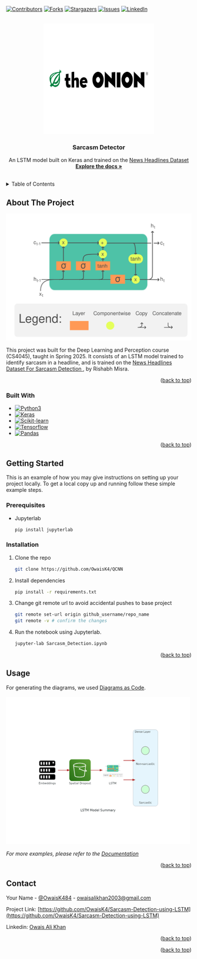 <!-- Improved compatibility of back to top link: See: https://github.com/othneildrew/Best-README-Template/pull/73 -->
<a id="readme-top"></a>
<!--
*** Thanks for checking out the Best-README-Template. If you have a suggestion
*** that would make this better, please fork the repo and create a pull request
*** or simply open an issue with the tag "enhancement".
*** Don't forget to give the project a star!
*** Thanks again! Now go create something AMAZING! :D
-->



<!-- PROJECT SHIELDS -->
<!--
*** I'm using markdown "reference style" links for readability.
*** Reference links are enclosed in brackets [ ] instead of parentheses ( ).
*** See the bottom of this document for the declaration of the reference variables
*** for contributors-url, forks-url, etc. This is an optional, concise syntax you may use.
*** https://www.markdownguide.org/basic-syntax/#reference-style-links
-->
[![Contributors][contributors-shield]][contributors-url]
[![Forks][forks-shield]][forks-url]
[![Stargazers][stars-shield]][stars-url]
[![Issues][issues-shield]][issues-url]
[![LinkedIn][linkedin-shield]][linkedin-url]



<!-- PROJECT LOGO -->
<br />
<div align="center">
  <!-- <a href="https://github.com/othneildrew/Best-README-Template"> -->
    <img src="assets/the-onion.svg" alt="Logo" width="300" height="300">
  <!-- </a> -->

  <h3 align="center">Sarcasm Detector</h3>

  <p align="center">
    An LSTM model built on Keras and trained on the <a href="https://www.kaggle.com/datasets/rmisra/news-headlines-dataset-for-sarcasm-detection"> News Headlines Dataset </a>
    <br />
    <a href="https://github.com/OwaisK4/Sarcasm-Detection-using-LSTM"><strong>Explore the docs »</strong></a>
    <br />
    <br />
  </p>
</div>



<!-- TABLE OF CONTENTS -->
<details>
  <summary>Table of Contents</summary>
  <ol>
    <li>
      <a href="#about-the-project">About The Project</a>
      <ul>
        <li><a href="#built-with">Built With</a></li>
      </ul>
    </li>
    <li>
      <a href="#getting-started">Getting Started</a>
      <ul>
        <li><a href="#prerequisites">Prerequisites</a></li>
        <li><a href="#installation">Installation</a></li>
      </ul>
    </li>
    <li><a href="#usage">Usage</a></li>
    <li><a href="#license">License</a></li>
    <li><a href="#contact">Contact</a></li>
    <li><a href="#acknowledgments">Acknowledgments</a></li>
  </ol>
</details>



<!-- ABOUT THE PROJECT -->
## About The Project

[![Product Name Screen Shot][product-screenshot]](https://example.com)

This project was built for the Deep Learning and Perception course (CS4045), taught in Spring 2025. It consists of an LSTM model trained to identify sarcasm in a headline, and is trained on the <a href="https://www.kaggle.com/datasets/rmisra/news-headlines-dataset-for-sarcasm-detection">News Headlines Dataset For Sarcasm Detection
</a>, by Rishabh Misra.

<p align="right">(<a href="#readme-top">back to top</a>)</p>



### Built With


* [![Python3][Python3]][Python3-url]
* [![Keras][Keras]][Python3-url]
* [![Scikit-learn][Sklearn]][Python3-url]
* [![Tensorflow][Tensorflow]][Python3-url]
* [![Pandas][Pandas]][Python3-url]

<p align="right">(<a href="#readme-top">back to top</a>)</p>



<!-- GETTING STARTED -->
## Getting Started

This is an example of how you may give instructions on setting up your project locally.
To get a local copy up and running follow these simple example steps.

### Prerequisites

* Jupyterlab
  ```sh
  pip install jupyterlab
  ```

### Installation

1. Clone the repo
   ```sh
   git clone https://github.com/OwaisK4/QCNN
   ```
2. Install dependencies
   ```sh
   pip install -r requirements.txt
   ```
3. Change git remote url to avoid accidental pushes to base project
   ```sh
   git remote set-url origin github_username/repo_name
   git remote -v # confirm the changes
   ```
4. Run the notebook using Jupyterlab.
   ```sh
   jupyter-lab Sarcasm_Detection.ipynb
   ```

<p align="right">(<a href="#readme-top">back to top</a>)</p>



<!-- USAGE EXAMPLES -->
## Usage

For generating the diagrams, we used <a href="https://diagrams.mingrammer.com/">Diagrams as Code</a>.
<br>
<br>
<img src="assets/custom_local.png" width=500 height=400>

_For more examples, please refer to the [Documentation](https://diagrams.mingrammer.com/docs/getting-started/examples)_

<p align="right">(<a href="#readme-top">back to top</a>)</p>



<!-- CONTACT -->
## Contact

Your Name - [@OwaisK484](https://twitter.com/OwaisK484) - owaisalikhan2003@gmail.com

Project Link: [https://github.com/OwaisK4/Sarcasm-Detection-using-LSTM](https://github.com/OwaisK4/Sarcasm-Detection-using-LSTM)

Linkedin: [Owais Ali Khan](https://www.linkedin.com/in/owais-ali-khan-04933b238/)

<p align="right">(<a href="#readme-top">back to top</a>)</p>


<p align="right">(<a href="#readme-top">back to top</a>)</p>



<!-- MARKDOWN LINKS & IMAGES -->
<!-- https://www.markdownguide.org/basic-syntax/#reference-style-links -->
[Python3]: https://img.shields.io/badge/Python-3.11-blue
[Python3-url]: https://jquery.com 
[Keras]: https://img.shields.io/badge/Keras-2.14.0-blue
[Keras-url]: https://jquery.com
[Pandas]: https://img.shields.io/badge/Pandas-2.0.3-blue
[Pandas-url]: https://jquery.com
[Tensorflow]: https://img.shields.io/badge/Tensorflow-2.14.0-blue
[Tensorflow-url]: https://jquery.com 
[Sklearn]: https://img.shields.io/badge/Scikit_learn-1.3.2-blue
[Sklearn-url]: https://jquery.com
[product-screenshot]: assets/LSTM_Cell.svg.png

[contributors-shield]: https://img.shields.io/github/contributors/OwaisK4/Sarcasm-Detection-using-LSTM.svg?style=for-the-badge
[contributors-url]: https://github.com/OwaisK4/Sarcasm-Detection-using-LSTM/graphs/contributors
[forks-shield]: https://img.shields.io/github/forks/OwaisK4/Sarcasm-Detection-using-LSTM.svg?style=for-the-badge
[forks-url]: https://github.com/OwaisK4/Sarcasm-Detection-using-LSTM/network/members
[stars-shield]: https://img.shields.io/github/stars/OwaisK4/Sarcasm-Detection-using-LSTM.svg?style=for-the-badge
[stars-url]: https://github.com/OwaisK4/Sarcasm-Detection-using-LSTM/stargazers
[issues-shield]: https://img.shields.io/github/issues/OwaisK4/Sarcasm-Detection-using-LSTM.svg?style=for-the-badge
[issues-url]: https://github.com/OwaisK4/Sarcasm-Detection-using-LSTM/issues
[linkedin-shield]: https://img.shields.io/badge/-LinkedIn-black.svg?style=for-the-badge&logo=linkedin&colorB=555
[linkedin-url]: https://www.linkedin.com/in/owais-ali-khan-04933b238/